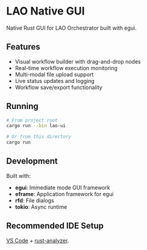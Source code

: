 # LAO Native GUI

Native Rust GUI for LAO Orchestrator built with egui.

## Features

- Visual workflow builder with drag-and-drop nodes
- Real-time workflow execution monitoring
- Multi-modal file upload support
- Live status updates and logging
- Workflow save/export functionality

## Running

```sh
# From project root
cargo run --bin lao-ui

# Or from this directory
cargo run
```

## Development

Built with:
- **egui**: Immediate mode GUI framework
- **eframe**: Application framework for egui
- **rfd**: File dialogs
- **tokio**: Async runtime

## Recommended IDE Setup

[VS Code](https://code.visualstudio.com/) + [rust-analyzer](https://marketplace.visualstudio.com/items?itemName=rust-lang.rust-analyzer).
